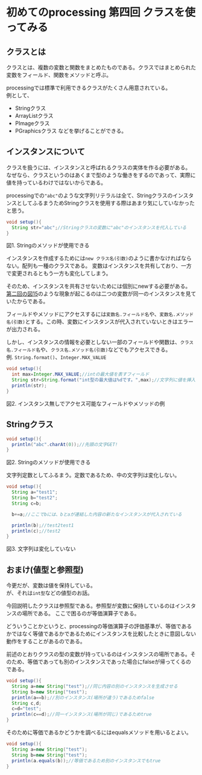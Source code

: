 # 初めてのprocessing 第四回 クラスを使ってみる

## クラスとは
クラスとは、複数の変数と関数をまとめたものである。クラスではまとめられた変数をフィールド、関数をメソッドと呼ぶ。

processingでは標準で利用できるクラスがたくさん用意されている。  
例として、
* Stringクラス
* ArrayListクラス
* PImageクラス
* PGraphicsクラス
などを挙げることができる。

## インスタンスについて
クラスを扱うには、インスタンスと呼ばれるクラスの実体を作る必要がある。  
なぜなら、クラスというのはあくまで型のような働きをするのであって、実際に値を持っているわけではないからである。

processingでの`"abc"`のような文字列リテラルは全て、StringクラスのインスタンスとしてふるまうためStringクラスを使用する際はあまり気にしていなかったと思う。

```java
void setup(){
  String str="abc";//Stringクラスの変数に"abc"のインスタンスを代入している
}
```
図1. Stringのメソッドが使用できる

インスタンスを作成するためには`new クラス名(引数)`のように書かなければならない。配列も一種のクラスである。
変数はインスタンスを共有しており、一方で変更されるともう一方も変化してしまう。

そのため、インスタンスを共有させないためには個別にnewする必要がある。
[第二回の図15](第二回.md#図15)のような現象が起こるのは二つの変数が同一のインスタンスを見ていたからである。

フィールドやメソッドにアクセスするには`変数名.フィールド名`や、`変数名.メソッド名(引数)`とする。この時、変数にインスタンスが代入されていないときはエラーが出力される。

しかし、インスタンスの情報を必要としない一部のフィールドや関数は、`クラス名.フィールド名`や、`クラス名.メソッド名(引数)`などでもアクセスできる。  
例. `String.format()`、`Integer.MAX_VALUE`

```java
void setup(){
  int max=Integer.MAX_VALUE;//intの最大値を表すフィールド
  String str=String.format("int型の最大値は%dです。",max);//文字列に値を挿入するメソッド
  println(str);
}
```
図2. インスタンス無しでアクセス可能なフィールドやメソッドの例

## Stringクラス
```java
void setup(){
  println("abc".charAt(0));//先頭の文字GET!
}
```
図2. Stringのメソッドが使用できる

文字列定数としてふるまう。定数であるため、中の文字列は変化しない。

```java
void setup(){
  String a="test1";
  String b="test2";
  String c=b;

  b+=a;//ここでbには、bとaが連結した内容の新たなインスタンスが代入されている

  println(b);//test2test1
  println(c);//test2
}
```
図3. 文字列は変化していない


## おまけ(値型と参照型)
今更だが、変数は値を保持している。  
が、それは`int型`などの値型のお話。

今回説明したクラスは参照型である。参照型が変数に保持しているのはインスタンスの場所である。
ここで困るのが等価演算子である。

どういうことかというと、processingの等価演算子の評価基準が、等価であるかではなく等値であるかであるためにインスタンスを比較したときに意図しない動作をすることがあるのである。

前述のとおりクラスの型の変数が持っているのはインスタンスの場所である。そのため、等価であっても別のインスタンスであった場合にfalseが帰ってくるのである。

```java
void setup(){
  String a=new String("test");//同じ内容の別のインスタンスを生成させる
  String b=new String("test");
  println(a==b);//別のインスタンス(場所が違う)であるためfalse
  String c,d;
  c=d="test";
  println(c==d);//同一インスタンス(場所が同じ)であるためtrue
}
```

そのために等価であるかどうかを調べるにはequalsメソッドを用いるとよい。

```java
void setup(){
  String a=new String("test");
  String b=new String("test");
  println(a.equals(b));//等価であるため別のインスタンスでもtrue
}
```
